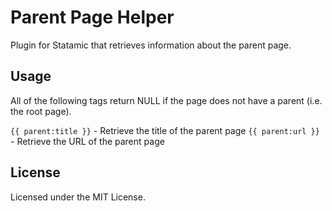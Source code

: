 # Parent Page Helper

Plugin for Statamic that retrieves information about the parent page.

## Usage

All of the following tags return NULL if the page does not have a parent (i.e. the root page).

`{{ parent:title }}` - Retrieve the title of the parent page
`{{ parent:url }}` - Retrieve the URL of the parent page

## License

Licensed under the MIT License.